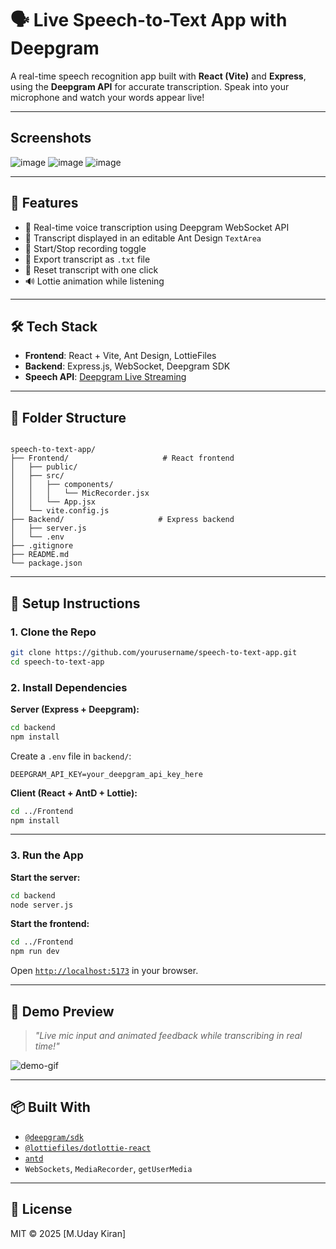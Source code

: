 
# 🗣️ Live Speech-to-Text App with Deepgram

A real-time speech recognition app built with **React (Vite)** and **Express**, using the **Deepgram API** for accurate transcription. Speak into your microphone and watch your words appear live!

---

## Screenshots

![image](https://github.com/user-attachments/assets/6a2a7202-b07f-473a-95a0-ae8a14b0cd01)
![image](https://github.com/user-attachments/assets/31dabfd8-3558-4591-83c6-3799348b7d20)
![image](https://github.com/user-attachments/assets/ea95789d-092e-4ef5-bc8b-41cbe47976a9)

---


## 🚀 Features

- 🎤 Real-time voice transcription using Deepgram WebSocket API
- 📝 Transcript displayed in an editable Ant Design `TextArea`
- 🔁 Start/Stop recording toggle
- 📁 Export transcript as `.txt` file
- 🔄 Reset transcript with one click
- 🔊 Lottie animation while listening

---

## 🛠️ Tech Stack

- **Frontend**: React + Vite, Ant Design, LottieFiles
- **Backend**: Express.js, WebSocket, Deepgram SDK
- **Speech API**: [Deepgram Live Streaming](https://deepgram.com/product/speech-to-text)

---

## 📁 Folder Structure

```

speech-to-text-app/
├── Frontend/                     # React frontend
│   ├── public/
│   ├── src/
│   │   ├── components/
│   │   │   └── MicRecorder.jsx
│   │   └── App.jsx
│   └── vite.config.js
├── Backend/                     # Express backend
│   ├── server.js
│   └── .env
├── .gitignore
├── README.md
└── package.json

````

---

## 🧪 Setup Instructions

### 1. Clone the Repo

```bash
git clone https://github.com/yourusername/speech-to-text-app.git
cd speech-to-text-app
````

### 2. Install Dependencies

**Server (Express + Deepgram):**

```bash
cd backend
npm install
```

Create a `.env` file in `backend/`:

```
DEEPGRAM_API_KEY=your_deepgram_api_key_here
```

**Client (React + AntD + Lottie):**

```bash
cd ../Frontend
npm install
```

---

### 3. Run the App

**Start the server:**

```bash
cd backend
node server.js
```

**Start the frontend:**

```bash
cd ../Frontend
npm run dev
```

Open [`http://localhost:5173`](http://localhost:5173) in your browser.

---

## 📸 Demo Preview

> *"Live mic input and animated feedback while transcribing in real time!"*

![demo-gif](demo-preview.gif) <!-- Optional -->

---

## 📦 Built With

* [`@deepgram/sdk`](https://www.npmjs.com/package/@deepgram/sdk)
* [`@lottiefiles/dotlottie-react`](https://www.npmjs.com/package/@lottiefiles/dotlottie-react)
* [`antd`](https://ant.design/)
* `WebSockets`, `MediaRecorder`, `getUserMedia`

---

## 📜 License

MIT © 2025 \[M.Uday Kiran]

```

